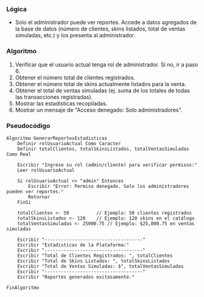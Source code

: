 ### Lógica

* Solo el administrador puede ver reportes. Accede a datos agregados de la base de datos (número de clientes, skins listados, total de ventas simuladas, etc.) y los presenta al administrador.

### Algoritmo

1. Verificar que el usuario actual tenga rol de administrador. Si no, ir a paso 6.
2. Obtener el número total de clientes registrados.
3. Obtener el número total de skins actualmente listados para la venta.
4. Obtener el total de ventas simuladas (ej. suma de los totales de todas las transacciones registradas).
5. Mostrar las estadísticas recopiladas.
6. Mostrar un mensaje de "Acceso denegado: Solo administradores".

### Pseudocódigo

```
Algoritmo GenerarReportesEstadisticas
    Definir rolUsuarioActual Como Caracter
    Definir totalClientes, totalSkinsListados, totalVentasSimuladas Como Real

    Escribir "Ingrese su rol (admin/cliente) para verificar permisos:"
    Leer rolUsuarioActual

    Si rolUsuarioActual <> "admin" Entonces
        Escribir "Error: Permiso denegado. Solo los administradores pueden ver reportes."
        Retornar
    FinSi

    totalClientes <- 50          // Ejemplo: 50 clientes registrados
    totalSkinsListados <- 120    // Ejemplo: 120 skins en el catálogo
    totalVentasSimuladas <- 25000.75 // Ejemplo: $25,000.75 en ventas simuladas

    Escribir "------------------------------------"
    Escribir "Estadisticas de la Plataforma:"
    Escribir "------------------------------------"
    Escribir "Total de Clientes Registrados: ", totalClientes
    Escribir "Total de Skins Listados: ", totalSkinsListados
    Escribir "Total de Ventas Simuladas: $", totalVentasSimuladas
    Escribir "------------------------------------"
    Escribir "Reportes generados exitosamente."

FinAlgoritmo
```